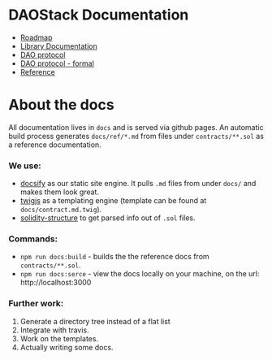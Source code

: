 # DAOStack Documentation

* [Roadmap](roadmap.md)
* [Library Documentation](library/README.md)
* [DAO protocol](DAO-protocol.md)
* [DAO protocol - formal](https://github.com/daostack/daostack/blob/master/docs/dao.pdf)
* [Reference](reference.md)

# About the docs

All documentation lives in `docs` and is served via github pages.
An automatic build process generates `docs/ref/*.md` from files under `contracts/**.sol` as a reference documentation.

### We use:
- [docsify](https://docsify.js.org) as our static site engine. It pulls `.md` files from under `docs/` and makes them look great.
- [twigjs](https://github.com/twigjs/twig.js/wiki) as a templating engine (template can be found at `docs/contract.md.twig`).
- [solidity-structure](https://www.npmjs.com/package/solidity-structure) to get parsed info out of `.sol` files.

### Commands:
- `npm run docs:build` - builds the the reference docs from `contracts/**.sol`.
- `npm run docs:serce` - view the docs locally on your machine, on the url: http://localhost:3000

### Further work:
1. Generate a directory tree instead of a flat list
2. Integrate with travis.
3. Work on the templates.
4. Actually writing some docs.